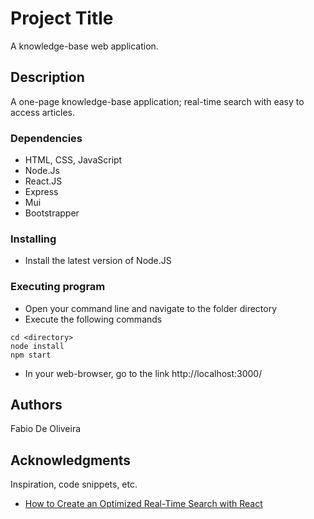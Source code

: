 # Project Title

A knowledge-base web application.

## Description

A one-page knowledge-base application; real-time search with easy to access articles.

### Dependencies

* HTML, CSS, JavaScript
* Node.Js
* React.JS
* Express
* Mui
* Bootstrapper

### Installing

* Install the latest version of Node.JS

### Executing program

* Open your command line and navigate to the folder directory
* Execute the following commands
```
cd <directory>
node install
npm start
```
* In your web-browser, go to the link http://localhost:3000/


## Authors

Fabio De Oliveira

## Acknowledgments

Inspiration, code snippets, etc.
* [How to Create an Optimized Real-Time Search with React](https://javascript.plainenglish.io/how-to-create-an-optimized-real-time-search-with-react-6dd4026f4fa9)
